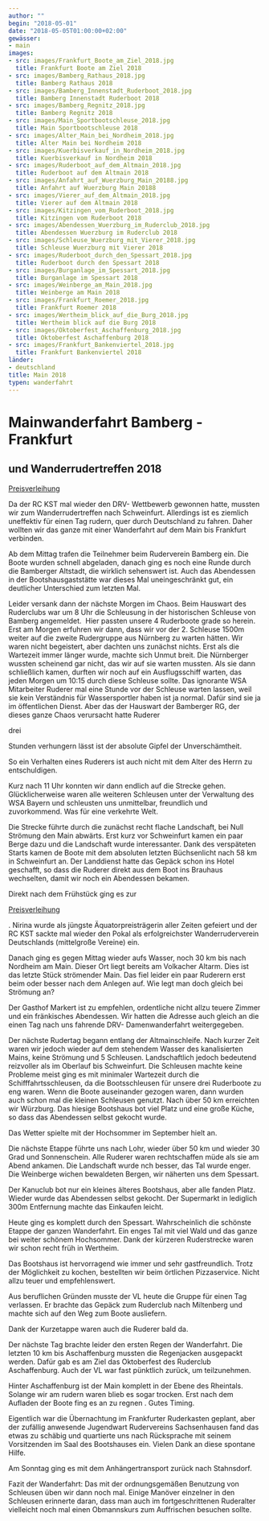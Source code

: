 ```yaml
---
author: ""
begin: "2018-05-01"
date: "2018-05-05T01:00:00+02:00"
gewässer:
- main
images:
- src: images/Frankfurt_Boote_am_Ziel_2018.jpg
  title: Frankfurt Boote am Ziel 2018
- src: images/Bamberg_Rathaus_2018.jpg
  title: Bamberg Rathaus 2018
- src: images/Bamberg_Innenstadt_Ruderboot_2018.jpg
  title: Bamberg Innenstadt Ruderboot 2018
- src: images/Bamberg_Regnitz_2018.jpg
  title: Bamberg Regnitz 2018
- src: images/Main_Sportbootschleuse_2018.jpg
  title: Main Sportbootschleuse 2018
- src: images/Alter_Main_bei_Nordheim_2018.jpg
  title: Alter Main bei Nordheim 2018
- src: images/Kuerbisverkauf_in_Nordheim_2018.jpg
  title: Kuerbisverkauf in Nordheim 2018
- src: images/Ruderboot_auf_dem_Altmain_2018.jpg
  title: Ruderboot auf dem Altmain 2018
- src: images/Anfahrt_auf_Wuerzburg_Main_20188.jpg
  title: Anfahrt auf Wuerzburg Main 20188
- src: images/Vierer_auf_dem_Altmain_2018.jpg
  title: Vierer auf dem Altmain 2018
- src: images/Kitzingen_vom_Ruderboot_2018.jpg
  title: Kitzingen vom Ruderboot 2018
- src: images/Abendessen_Wuerzburg_im_Ruderclub_2018.jpg
  title: Abendessen Wuerzburg im Ruderclub 2018
- src: images/Schleuse_Wuerzburg_mit_Vierer_2018.jpg
  title: Schleuse Wuerzburg mit Vierer 2018
- src: images/Ruderboot_durch_den_Spessart_2018.jpg
  title: Ruderboot durch den Spessart 2018
- src: images/Burganlage_im_Spessart_2018.jpg
  title: Burganlage im Spessart 2018
- src: images/Weinberge_am_Main_2018.jpg
  title: Weinberge am Main 2018
- src: images/Frankfurt_Roemer_2018.jpg
  title: Frankfurt Roemer 2018
- src: images/Wertheim_blick_auf_die_Burg_2018.jpg
  title: Wertheim blick auf die Burg 2018
- src: images/Oktoberfest_Aschaffenburg_2018.jpg
  title: Oktoberfest Aschaffenburg 2018
- src: images/Frankfurt_Bankenviertel_2018.jpg
  title: Frankfurt Bankenviertel 2018
länder:
- deutschland
title: Main 2018
typen: wanderfahrt
---
```



# Mainwanderfahrt Bamberg - Frankfurt


## und Wanderrudertreffen 2018

[Preisverleihung](/berichte/2018/wrt_schweinfurt_aquatorpreis_n)

Da der RC KST mal wieder den DRV- Wettbewerb gewonnen hatte, mussten wir zum Wanderrudertreffen nach Schweinfurt. Allerdings ist es ziemlich uneffektiv für einen Tag rudern, quer durch Deutschland zu fahren. Daher wollten wir das ganze mit einer Wanderfahrt auf dem Main bis Frankfurt verbinden.

Ab dem Mittag trafen die Teilnehmer beim Ruderverein Bamberg ein. Die Boote wurden schnell abgeladen, danach ging es noch eine Runde durch die Bamberger Altstadt, die wirklich sehenswert ist. Auch das Abendessen in der Bootshausgaststätte war dieses Mal uneingeschränkt gut, ein deutlicher Unterschied zum letzten Mal.

Leider versank dann der nächste Morgen im Chaos. Beim Hauswart des Ruderclubs war um 8 Uhr die Schleusung in der historischen Schleuse von Bamberg angemeldet.  Hier passten unsere 4 Ruderboote grade so herein. Erst am Morgen erfuhren wir dann, dass wir vor der 2. Schleuse 1500m weiter auf die zweite Rudergruppe aus Nürnberg zu warten hätten. Wir waren nicht begeistert, aber dachten uns zunächst nichts. Erst als die Wartezeit immer länger wurde, machte sich Unmut breit. Die Nürnberger wussten scheinend gar nicht, das wir auf sie warten mussten. Als sie dann schließlich kamen, durften wir noch auf ein Ausflugsschiff warten, das jeden Morgen um 10:15 durch diese Schleuse sollte. Das ignorante WSA Mitarbeiter Ruderer mal eine Stunde vor der Schleuse warten lassen, weil sie kein Verständnis für Wassersportler haben ist ja normal. Dafür sind sie ja im öffentlichen Dienst. Aber das der Hauswart der Bamberger RG, der dieses ganze Chaos verursacht hatte Ruderer

drei

Stunden verhungern lässt ist der absolute Gipfel der Unverschämtheit.

So ein Verhalten eines Ruderers ist auch nicht mit dem Alter des Herrn zu entschuldigen.

Kurz nach 11 Uhr konnten wir dann endlich auf die Strecke gehen. Glücklicherweise waren alle weiteren Schleusen unter der Verwaltung des WSA Bayern und schleusten uns unmittelbar, freundlich und zuvorkommend. Was für eine verkehrte Welt.

Die Strecke führte durch die zunächst recht flache Landschaft, bei Null Strömung den Main abwärts. Erst kurz vor Schweinfurt kamen ein paar Berge dazu und die Landschaft wurde interessanter. Dank des verspäteten Starts kamen de Boote mit dem absoluten letzten Büchsenlicht nach 58 km in Schweinfurt an. Der Landdienst hatte das Gepäck schon ins Hotel geschafft, so dass die Ruderer direkt aus dem Boot ins Brauhaus wechselten, damit wir noch ein Abendessen bekamen.

Direkt nach dem Frühstück ging es zur

[Preisverleihung](/berichte/2018/wrt_schweinfurt_aquatorpreis_n)

. Nirina wurde als jüngste Äquatorpreisträgerin aller Zeiten gefeiert und der RC KST sackte mal wieder den Pokal als erfolgreichster Wanderruderverein Deutschlands (mittelgroße Vereine) ein.

Danach ging es gegen Mittag wieder aufs Wasser, noch 30 km bis nach Nordheim am Main. Dieser Ort liegt bereits am Volkacher Altarm. Dies ist das letzte Stück strömender Main. Das fiel leider ein paar Ruderern erst beim oder besser nach dem Anlegen auf. Wie legt man doch gleich bei Strömung an?

Der Gasthof Markert ist zu empfehlen, ordentliche nicht allzu teuere Zimmer und ein fränkisches Abendessen. Wir hatten die Adresse auch gleich an die einen Tag nach uns fahrende DRV- Damenwanderfahrt weitergegeben.

Der nächste Rudertag begann entlang der Altmainschleife. Nach kurzer Zeit waren wir jedoch wieder auf dem stehendem Wasser des kanalisierten Mains, keine Strömung und 5 Schleusen. Landschaftlich jedoch bedeutend reizvoller als im Oberlauf bis Schweinfurt. Die Schleusen machte keine Probleme meist ging es mit minimaler Wartezeit durch die Schifffahrtsschleusen, da die Bootsschleusen für unsere drei Ruderboote zu eng waren. Wenn die Boote auseinander gezogen waren, dann wurden auch schon mal die kleinen Schleusen genutzt. Nach über 50 km erreichten wir Würzburg. Das hiesige Bootshaus bot viel Platz und eine große Küche, so dass das Abendessen selbst gekocht wurde.

Das Wetter spielte mit der Hochsommer im September hielt an.

Die nächste Etappe führte uns nach Lohr, wieder über 50 km und wieder 30 Grad und Sonnenschein. Alle Ruderer waren rechtschaffen müde als sie am Abend ankamen. Die Landschaft wurde nch besser, das Tal wurde enger. Die Weinberge wichen bewaldeten Bergen, wir näherten uns dem Spessart.

Der Kanuclub bot nur ein kleines älteres Bootshaus, aber alle fanden Platz. Wieder wurde das Abendessen selbst gekocht. Der Supermarkt in lediglich 300m Entfernung machte das Einkaufen leicht.

Heute ging es komplett durch den Spessart. Wahrscheinlich die schönste Etappe der ganzen Wanderfahrt. Ein enges Tal mit viel Wald und das ganze bei weiter schönem Hochsommer. Dank der kürzeren Ruderstrecke waren wir schon recht früh in Wertheim.

Das Bootshaus ist hervorragend wie immer und sehr gastfreundlich. Trotz der Möglichkeit zu kochen, bestellten wir beim örtlichen Pizzaservice. Nicht allzu teuer und empfehlenswert.

Aus beruflichen Gründen musste der VL heute die Gruppe für einen Tag verlassen. Er brachte das Gepäck zum Ruderclub nach Miltenberg und machte sich auf den Weg zum Boote ausliefern.

Dank der Kurzetappe waren auch die Ruderer bald da.

Der nächste Tag brachte leider den ersten Regen der Wanderfahrt. Die letzten 10 km bis Aschaffenburg mussten die Regenjacken ausgepackt werden. Dafür gab es am Ziel das Oktoberfest des Ruderclub Aschaffenburg. Auch der VL war fast pünktlich zurück, um teilzunehmen.

Hinter Aschaffenburg ist der Main komplett in der Ebene des Rheintals. Solange wir am rudern waren blieb es sogar trocken. Erst nach dem Aufladen der Boote fing es an zu regnen . Gutes Timing.

Eigentlich war die Übernachtung im Frankfurter Ruderkasten geplant, aber der zufällig anwesende Jugendwart Rudervereins Sachsenhausen fand das etwas zu schäbig und quartierte uns nach Rücksprache mit seinem Vorsitzenden im Saal des Bootshauses ein. Vielen Dank an diese spontane Hilfe.

Am Sonntag ging es mit dem Anhängertransport zurück nach Stahnsdorf.

Fazit der Wanderfahrt: Das mit der ordnungsgemäßen Benutzung von Schleusen üben wir dann noch mal. Einige Manöver einzelner in den Schleusen erinnerte daran, dass man auch im fortgeschrittenen Ruderalter vielleicht noch mal einen Obmannskurs zum Auffrischen besuchen sollte.
